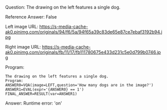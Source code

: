Question: The drawing on the left features a single dog.

Reference Answer: False

Left image URL: https://s-media-cache-ak0.pinimg.com/originals/94/f6/5a/94f65a39c83de65e87ce7ebaf3192b94.jpg

Right image URL: https://s-media-cache-ak0.pinimg.com/originals/fb/11/17/fb111780675e433d231c5e0d799b0746.jpg

Program:

```
The drawing on the left features a single dog.
Program:
ANSWER0=VQA(image=LEFT,question='How many dogs are in the image?')
ANSWER1=EVAL(expr='{ANSWER0} == 1')
FINAL_ANSWER=RESULT(var=ANSWER1)
```
Answer: Runtime error: 'on'

